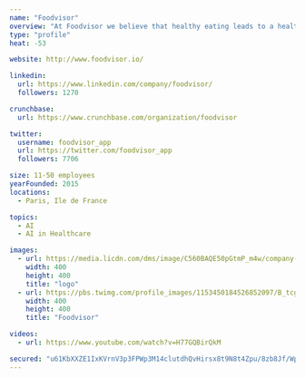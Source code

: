 ```yaml
---
name: "Foodvisor"
overview: "At Foodvisor we believe that healthy eating leads to a healthier lifestyle."
type: "profile"
heat: -53

website: http://www.foodvisor.io/

linkedin:
  url: https://www.linkedin.com/company/foodvisor/
  followers: 1270

crunchbase:
  url: https://www.crunchbase.com/organization/foodvisor

twitter:
  username: foodvisor_app
  url: https://twitter.com/foodvisor_app
  followers: 7706

size: 11-50 employees
yearFounded: 2015
locations:
  - Paris, Ile de France

topics:
  - AI
  - AI in Healthcare

images:
  - url: https://media.licdn.com/dms/image/C560BAQE50pGtmP_m4w/company-logo_400_400/0?e=1582761600&v=beta&t=M1vOKzAfqcWCx9G0XV8pMk6vjzbEmRf72m2IbDTcby8
    width: 400
    height: 400
    title: "logo"
  - url: https://pbs.twimg.com/profile_images/1153450184526852097/B_tcgtrN_400x400.jpg
    width: 400
    height: 400
    title: "Foodvisor"

videos:
  - url: https://www.youtube.com/watch?v=H77GQBirQkM

secured: "u61KbXXZE1IxKVrnV3p3FPWp3M14clutdhQvHirsx8t9N8t4Zpu/8zb8Jf/WpCQ4XtJ2+aQWAgiCjHmQAK/0JONOkTjSqBF3yiZ3EZ1Ygcnm4ZECbnS671E/as8Boxr+EZ5UBMIaVRpoMlGQCeQxoWCGP0myzZ0iaWBwhDqwEju/wM+sa1XF0QPpi5ROzButgssI2d2P6tINf3Wl2y24unZMc6WPtTJvmyJK9AMvMhA24NmcaSThe0mpRB5EMzb1CX/x8Eauv8BY2aEaY/HGcWzXczJb2mF1iFh5prhV4ezhqR8lSzbyQdogjsxwVuvW;mMTjd4swiCcFM9P/it1BKg=="
---
```


